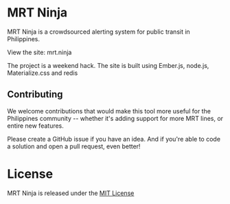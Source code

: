 # MRT Ninja
MRT Ninja is a crowdsourced alerting system for public transit in Philippines.

View the site: mrt.ninja

The project is a weekend hack.
The site is built using Ember.js, node.js, Materialize.css and redis

## Contributing

We welcome contributions that would make this tool more useful for the Philippines community -- whether it's adding support for more MRT lines, or entire new features.

Please create a GitHub issue if you have an idea. And if you're able to code a solution and open a pull request, even better!

# License

MRT Ninja is released under the [MIT License](http://www.opensource.org/licenses/MIT)
